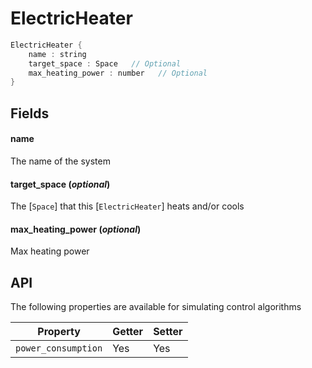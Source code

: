 # ElectricHeater



```rs
ElectricHeater {
	name : string
	target_space : Space   // Optional
	max_heating_power : number   // Optional
}
```

## Fields



#### name

  The name of the system




#### target_space  (*optional*)

  The [`Space`] that this [`ElectricHeater`] heats and/or
  cools




#### max_heating_power  (*optional*)

  Max heating power








## API

The following properties are available for simulating control algorithms


| Property | Getter | Setter |
|----------|--------|--------|
| `power_consumption` | Yes   | Yes |
